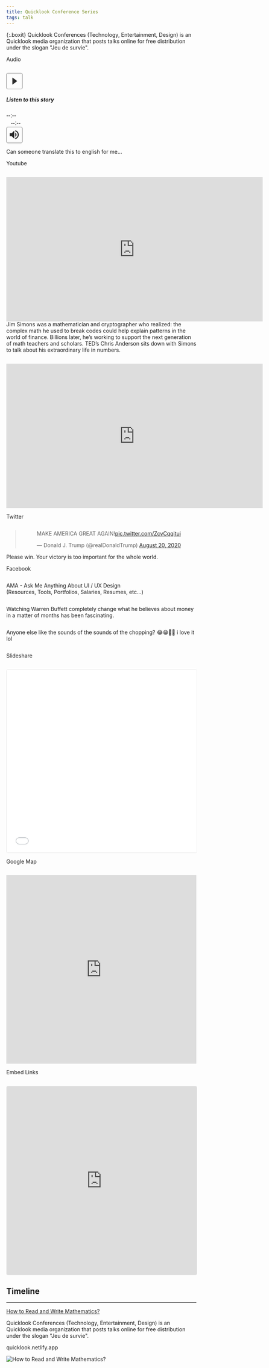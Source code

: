 ```yaml
---
title: Quicklook Conference Series
tags: talk
---
```


{:.boxit}
Quicklook Conferences (Technology, Entertainment, Design) is an Quicklook media organization that posts talks online for free distribution under the slogan "Jeu de survie".

Audio
<div class="audio green-audio-player" style="margin-top: 28.080px;">
    <div class="loading">
      <div class="spinner"></div>
    </div>
    <div class="play-pause-btn">  
<svg xmlns="http://www.w3.org/2000/svg" width="43" height="43" viewBox="0 0 25 25" style="padding: 8px; margin-right: 16px; border-color: rgba(117, 117, 117, 1); background: 0; border-radius: 4px; text-decoration: none; border-style: solid; border-width: 1px; color: rgba(41, 41, 41, 1); box-sizing: border-box; appearance: button; cursor: default; box-sizing: border-box; border-image: initial; ">
<path fill="#292929" fill-rule="evenodd" d="M7 4v17.03a.5.5 0 0 0 .8.4l11.1-8.1a1 1 0 0 0 0-1.62L7.8 3.6A.5.5 0 0 0 7 4z" class="play-pause-icon" id="playPause"></path>
</svg>
    </div>
    <div class="n fy am"><h5 class="ar cl fz at eh">Listen to this story</h5>
    <div class="controls">
<span class="current-time" style="width: 28px;font-size: 16px;line-height: 20px;margin-right: 12px;font-family: 'Feed', sans-serif;">--:--</span>
      <div class="slider" data-direction="horizontal">
        <div class="progress">
          <div class="pin" id="progress-pin" data-method="rewind"></div>
        </div>
      </div>
      <span class="total-time" style="width: 28px;font-size: 16px;line-height: 20px;margin-left: 12px;font-family: 'Feed', sans-serif;" >--:--</span>
    </div>
    <div class="volume">
      <div class="volume-btn">
<svg xmlns="http://www.w3.org/2000/svg" width="43" height="43" viewBox="0 0 25 25" style="padding: 8px; margin-right: 16px; border-color: rgba(117, 117, 117, 1); background: 0; border-radius: 4px; text-decoration: none; border-style: solid; border-width: 1px; color: rgba(41, 41, 41, 1); box-sizing: border-box; appearance: button; cursor: default; box-sizing: border-box; border-image: initial; ">
<path fill="#292929" fill-rule="evenodd" d="M14.667 0v2.747c3.853 1.146 6.666 4.72 6.666 8.946 0 4.227-2.813 7.787-6.666 8.934v2.76C20 22.173 24 17.4 24 11.693 24 5.987 20 1.213 14.667 0zM18 11.693c0-2.36-1.333-4.386-3.333-5.373v10.707c2-.947 3.333-2.987 3.333-5.334zm-18-4v8h5.333L12 22.36V1.027L5.333 7.693H0z" id="speaker"/>
        </svg>
      </div>
      <div class="volume-controls hidden">
        <div class="slider" data-direction="vertical">
          <div class="progress">
            <div class="pin" id="volume-pin" data-method="changeVolume"></div>
          </div>
        </div>
      </div>
    </div>
        </div>
    <audio crossorigin>
      <source src="/Music/em_oi_len_pho_minh_vuong_m4u_huong_ly_cover_5SSdCXMByoK-gucZIK-2.mp3" type="audio/mp3">
    </audio>
  </div>
  
Can someone translate this to english for me...

<p class="etc"></p>

Youtube
<div class="video-wrapper" style="margin-top: 28.080px;">
    <iframe src="https://www.youtube.com/embed/U5kIdtMJGc8?fs=0" height="382.5" width="680" allowfullscreen="" frameborder="0">
    </iframe>
</div>
Jim Simons was a mathematician and cryptographer who realized: the complex math he used to break codes could help explain patterns in the world of finance. Billions later, he’s working to support the next generation of math teachers and scholars. TED’s Chris Anderson sits down with Simons to talk about his extraordinary life in numbers.

<div class="video-wrapper" style="margin-top: 28.080px;">
    <iframe id="ytplayer" type="text/html" width="680" height="382.5" src="https://www.youtube.com/embed/bAyrObl7TYE" frameborder="0" allowfullscreen>
    </iframe>
</div>

<p class="etc"></p>

Twitter
<center style="margin-top: 28.080px; max-width: 680px; min-width: auto; display: block;"><blockquote class="twitter-tweet" data-dnt="true" data-theme="light"><p lang="en" dir="ltr">MAKE AMERICA GREAT AGAIN!<a href="https://t.co/ZcvCqqitui">pic.twitter.com/ZcvCqqitui</a></p>&mdash; Donald J. Trump (@realDonaldTrump) <a href="https://twitter.com/realDonaldTrump/status/1296560869589913601?ref_src=twsrc%5Etfw">August 20, 2020</a></blockquote> <script async src="https://platform.twitter.com/widgets.js" charset="utf-8"></script></center>
Please win. Your victory is too important for the whole world.

<p class="etc"></p>

Facebook
<center style="margin-top: 28.080px; max-width: 680px; min-width: auto; display: block;"><script>
  window.fbAsyncInit = function() {
    FB.init({
      xfbml      : true,
      version    : 'v8.0'
    });
  }; 
</script>
<script async defer src="https://connect.facebook.net/en_US/sdk.js"></script>
<div 
  class="fb-post" 
  data-href="https://www.facebook.com/permalink.php?story_fbid=113645137124423&id=102536181568652" 
  data-width="548px" ></div></center>
  
AMA - Ask Me Anything About UI / UX Design
<br>
(Resources, Tools, Portfolios, Salaries, Resumes, etc...)

<center style="margin-top: 28.080px; max-width: 680px; min-width: auto; display: block;" ><script>
  window.fbAsyncInit = function() {
    FB.init({
      xfbml      : true,
      version    : 'v8.0'
    });
  }; 
</script>
<script async defer src="https://connect.facebook.net/en_US/sdk.js"></script>
<div 
  class="fb-post" 
  data-href="https://www.facebook.com/namhhn/posts/3322074784521102" 
  data-width="548px" 
></div>
</center>

Watching Warren Buffett completely change what he believes about money in a matter of months has been fascinating.

<center style="margin-top: 28.080px; max-width: 680px; min-width: auto; display: block;" ><script>
  window.fbAsyncInit = function() {
    FB.init({
      xfbml      : true,
      version    : 'v8.0'
    });
  }; 
</script>
<script async defer src="https://connect.facebook.net/en_US/sdk.js"></script>
<div 
  class="fb-post" 
  data-href="https://www.facebook.com/TasteLifeOfficial/videos/583521158918073/" 
  data-width="548px" 
></div>
</center>

Anyone else like the sounds of the sounds of the chopping? 😂😁🤷🏾 i love it lol

<center style="margin-top: 28.080px; max-width: 680px; min-width: auto; display: block;" >
<div id="fb-root"></div>
<script async defer src="https://connect.facebook.net/en_US/sdk.js#xfbml=1&version=v2.6"></script>
<div class="fb-comment-embed"
   data-href="https://www.facebook.com/zuck/posts/10102735452532991?comment_id=1070233703036185"
   data-width="548px"></div>
</center>

<p class="etc"></p>

Slideshare

<center style="margin-top: 28.080px; max-width: 680px; min-width: auto; display: block;"><iframe src="//www.slideshare.net/slideshow/embed_code/key/exvMftSyV7yRQR" width="100%" height="485" frameborder="0" marginwidth="0" marginheight="0" scrolling="no" style="border:1px solid rgba(230, 230, 230, 1); border-width:1px; border-radius: 4px; max-width: 100%;" allowfullscreen> </iframe></center>
  
<p class="etc"></p>

Google Map

<center style="margin-top: 28.080px; max-width: 680px; min-width: auto; display: block;"><iframe src="https://www.google.com/maps/embed?pb=!1m14!1m8!1m3!1d97170.03113555379!2d-79.995911!3d40.440664000000005!3m2!1i1024!2i768!4f13.1!3m3!1m2!1s0x8834f16f48068503%3A0x8df915a15aa21b34!2sPittsburgh%2C%20PA!5e0!3m2!1sen!2sus!4v1598378574369!5m2!1sen!2sus" width="100%" height="500" frameborder="0" style="border:0;" allowfullscreen="" aria-hidden="false" tabindex="0" style="border:1px solid rgba(230, 230, 230, 1); border-width:1px; border-radius: 4px; overflow-x: auto;" ></iframe></center>

<p class="etc"></p>

Embed Links

<center style="margin-top: 28.080px; max-width: 680px; min-width: auto; display: block;"><iframe name = "Framename" src = " https://www.wsj.com/ " width = "680" height = "500" frameborder = "0" scrolling = "yes" style = "width: 100%; border-radius: 4px; border:1px solid rgba(230, 230, 230, 1); border-width:1px;"> </iframe></center>

## Timeline
___

<section class="container-makeup">
  <div class="container-content-timeline">
    <div class="makeupp a"><a href="https://quicklook.netlify.app/notes/how-to-read-and-write-mathematics" oncontextmenu="displayEmbedCode(this);return false;"  >How to Read and Write Mathematics?</a></div>
    <div class="makeupp p"><p>Quicklook Conferences (Technology, Entertainment, Design) is an Quicklook media organization that posts talks online for free distribution under the slogan "Jeu de survie".</p></div>
<div class="makeuppp p"><p>quicklook.netlify.app</p></div>
  </div>
<div class="makeupp img"><img src="https://images.unsplash.com/photo-1578667343354-26a1de5bfe5a?ixlib=rb-1.2.1&ixid=eyJhcHBfaWQiOjEyMDd9&auto=format&fit=crop&w=1650&q=80"  alt="How to Read and Write Mathematics?"</img></div>
</section>
